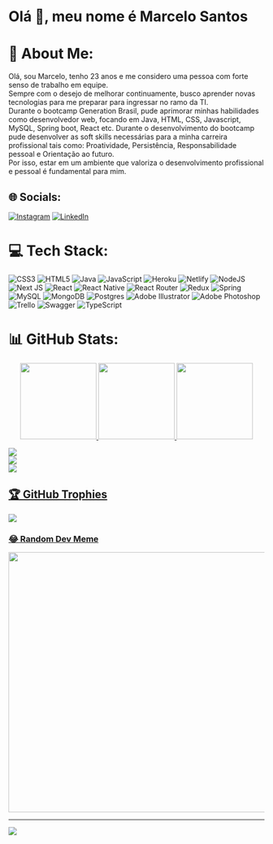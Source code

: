 # Olá 👋, meu nome é Marcelo Santos

# 💫 About Me:
Olá, sou Marcelo, tenho 23 anos e me considero uma pessoa com forte senso de trabalho em equipe. <br>Sempre com o desejo de melhorar continuamente, busco aprender novas tecnologias para me preparar para ingressar no ramo da TI.<br>Durante o bootcamp Generation Brasil, pude aprimorar minhas habilidades como desenvolvedor web, focando em Java, HTML, CSS, Javascript, MySQL, Spring boot, React etc. Durante o desenvolvimento do bootcamp pude desenvolver as soft skills necessárias para a minha carreira profissional tais como: Proatividade, Persistência, Responsabilidade pessoal e Orientação ao futuro.<br>Por isso, estar em um ambiente que valoriza o desenvolvimento profissional e pessoal é fundamental para mim.


## 🌐 Socials:
[![Instagram](https://img.shields.io/badge/Instagram-%23E4405F.svg?logo=Instagram&logoColor=white)](https://instagram.com/marcelooo616) [![LinkedIn](https://img.shields.io/badge/LinkedIn-%230077B5.svg?logo=linkedin&logoColor=white)](https://www.linkedin.com/in/marcelosantos616) 

# 💻 Tech Stack:

  ![CSS3](https://img.shields.io/badge/css3-%231572B6.svg?style=for-the-badge&logo=css3&logoColor=white) ![HTML5](https://img.shields.io/badge/html5-%23E34F26.svg?style=for-the-badge&logo=html5&logoColor=white) ![Java](https://img.shields.io/badge/java-%23ED8B00.svg?style=for-the-badge&logo=java&logoColor=white) ![JavaScript](https://img.shields.io/badge/javascript-%23323330.svg?style=for-the-badge&logo=javascript&logoColor=%23F7DF1E) ![Heroku](https://img.shields.io/badge/heroku-%23430098.svg?style=for-the-badge&logo=heroku&logoColor=white) ![Netlify](https://img.shields.io/badge/netlify-%23000000.svg?style=for-the-badge&logo=netlify&logoColor=#00C7B7) ![NodeJS](https://img.shields.io/badge/node.js-6DA55F?style=for-the-badge&logo=node.js&logoColor=white) ![Next JS](https://img.shields.io/badge/Next-black?style=for-the-badge&logo=next.js&logoColor=white) ![React](https://img.shields.io/badge/react-%2320232a.svg?style=for-the-badge&logo=react&logoColor=%2361DAFB) ![React Native](https://img.shields.io/badge/react_native-%2320232a.svg?style=for-the-badge&logo=react&logoColor=%2361DAFB) ![React Router](https://img.shields.io/badge/React_Router-CA4245?style=for-the-badge&logo=react-router&logoColor=white) ![Redux](https://img.shields.io/badge/redux-%23593d88.svg?style=for-the-badge&logo=redux&logoColor=white) ![Spring](https://img.shields.io/badge/spring-%236DB33F.svg?style=for-the-badge&logo=spring&logoColor=white) ![MySQL](https://img.shields.io/badge/mysql-%2300f.svg?style=for-the-badge&logo=mysql&logoColor=white) ![MongoDB](https://img.shields.io/badge/MongoDB-%234ea94b.svg?style=for-the-badge&logo=mongodb&logoColor=white) ![Postgres](https://img.shields.io/badge/postgres-%23316192.svg?style=for-the-badge&logo=postgresql&logoColor=white) ![Adobe Illustrator](https://img.shields.io/badge/adobeillustrator-%23FF9A00.svg?style=for-the-badge&logo=adobeillustrator&logoColor=white) ![Adobe Photoshop](https://img.shields.io/badge/adobephotoshop-%2331A8FF.svg?style=for-the-badge&logo=adobephotoshop&logoColor=white) ![Trello](https://img.shields.io/badge/Trello-%23026AA7.svg?style=for-the-badge&logo=Trello&logoColor=white) ![Swagger](https://img.shields.io/badge/-Swagger-%23Clojure?style=for-the-badge&logo=swagger&logoColor=white) ![TypeScript](https://img.shields.io/badge/typescript-%23007ACC.svg?style=for-the-badge&logo=typescript&logoColor=white)
 

# 📊 GitHub Stats:


<div align="center">
  <a href="https://github.com/rafaballerini">
  <img height="150em" src="https://githubreadmestats.vercel.app/apiusername=marcelooo616&theme=jolly&hide_border=false&include_all_commits=false&count_private=false"/>
  <img height="150em" src="https://github-readme-streak-stats.herokuapp.com/?user=marcelooo616&theme=jolly&hide_border=false"/>
    <img height="150em"src="https://githubreadmestats.vercel.app/api/toplangs/username=marcelooo616&theme=jolly&hide_border=false&include_all_commits=false&count_private=false&layout=compact"/>
</div>

![](https://github-readme-stats.vercel.app/api?username=marcelooo616&theme=jolly&hide_border=false&include_all_commits=false&count_private=false)<br/>
![](https://github-readme-streak-stats.herokuapp.com/?user=marcelooo616&theme=jolly&hide_border=false)<br/>
![](https://github-readme-stats.vercel.app/api/top-langs/?username=marcelooo616&theme=jolly&hide_border=false&include_all_commits=false&count_private=false&layout=compact)

## 🏆 GitHub Trophies
![](https://github-profile-trophy.vercel.app/?username=marcelooo616&theme=radical&no-frame=true&no-bg=false&margin-w=4)

### 😂 Random Dev Meme
<img src="https://random-memer.herokuapp.com/" width="512px"/>

---
[![](https://visitcount.itsvg.in/api?id=marcelooo616&icon=0&color=10)](https://visitcount.itsvg.in)

<!-- Proudly created with GPRM ( https://gprm.itsvg.in ) -->

